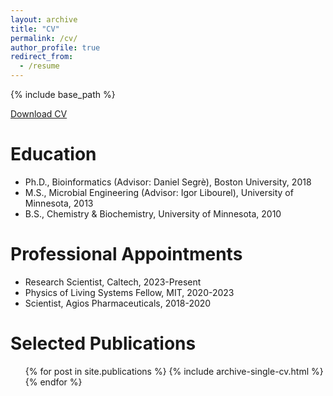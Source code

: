```yaml
---
layout: archive
title: "CV"
permalink: /cv/
author_profile: true
redirect_from:
  - /resume
---
```


{% include base_path %}

<a href="https://jgoldford.github.io/files/Goldford_CV.pdf">Download CV</a>

Education
======
* Ph.D., Bioinformatics (Advisor: Daniel Segrè), Boston University, 2018
* M.S., Microbial Engineering (Advisor: Igor Libourel), University of Minnesota, 2013
* B.S., Chemistry & Biochemistry, University of Minnesota, 2010

Professional Appointments
======
* Research Scientist, Caltech, 2023-Present
* Physics of Living Systems Fellow, MIT, 2020-2023
* Scientist, Agios Pharmaceuticals, 2018-2020

Selected Publications
======
  <ul>{% for post in site.publications %}
    {% include archive-single-cv.html %}
  {% endfor %}</ul>
  
<!--Talks
======
  <ul>{% for post in site.talks %}
    {% include archive-single-talk-cv.html %}
  {% endfor %}</ul>
  
Teaching
======
  <ul>{% for post in site.teaching %}
    {% include archive-single-cv.html %}
  {% endfor %}</ul>
  
Service and leadership
======
* Peer reviewer for: <i>Nature Ecology & Evolution<\i> -->
